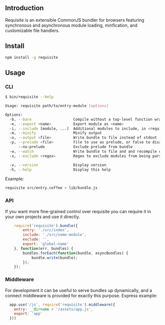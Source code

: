 ## Introduction

Requisite is an extensible CommonJS bundler for browsers featuring synchronous and
asynchronous module loading, minfication, and customizable file handlers.

## Install
```bash
npm install -g requisite
```

## Usage
### CLI
```bash
$ bin/requisite --help

Usage: requisite path/to/entry-module [options]

Options:
  -b, --bare                   Compile without a top-level function wrapper
  -e, --export <name>          Export module as <name>
  -i, --include [module, ...]  Additional modules to include, in <require as>:<path to module> format
  -m, --minify                 Minify output
  -o, --output <file>          Write bundle to file instead of stdout
  -p, --prelude <file>         File to use as prelude, or false to disable
      --no-prelude             Exclude prelude from bundle
  -w, --watch                  Write bundle to file and and recompile on file changes
  -x, --exclude <regex>        Regex to exclude modules from being parsed

  -v, --version                Display version
  -h, --help                   Display this help
```

Example:
```bash
requisite src/entry.coffee > lib/bundle.js
```

### API
If you want more fine-grained control over requisite you can require it in your
own projects and use it directly.

```javascript
    require('requisite').bundle({
        entry: './src/index',
        include: './src/some-module',
        exclude: '',
        export: 'global-name'
    }, function(err, bundles) {
        bundles.forEach(function(bundle, asyncBundles) {
            bundle.write(bundle);
        });
    });
```

### Middleware
For development it can be useful to serve bundles up dynamically, and a connect
middleware is provided for exactly this purpose. Express example:

```javascript
  app.use('/js', require('requisite').middleware({
    entry: __dirname + '/assets/app.js',
    export: 'app'
  }))
```

